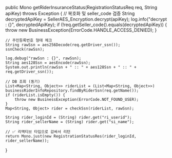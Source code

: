 public Mono<RegistrationStatusRes> getRiderInsuranceStatus(RegistrationStatusReq req, String apiKey) throws Exception {
    // 복호화 및 seller_code 검증
    String decryptedApiKey = SellerAES_Encryption.decrypt(apiKey);
    log.info("decrypt : {}", decryptedApiKey);
    if (!req.getSeller_code().equals(decryptedApiKey)) {
        throw new BusinessException(ErrorCode.HANDLE_ACCESS_DENIED);
    }

    // 주민등록번호 형태 체크
    String rawSsn = aes256Decode(req.getDriver_ssn());
    ssnCheck(rawSsn);

    log.debug("rawSsn : {}", rawSsn);
    String aes128Ssn = aesEncode(rawSsn);
    System.out.println(rawSsn + " :: " + aes128Ssn + " :: " + req.getDriver_ssn());

    // DB 조회 (동기)
    List<Map<String, Object>> riderList = (List<Map<String, Object>>) businessRiderInfoRepository.findByRiderSsn(req.getName());
    if (riderList.isEmpty()) {
        throw new BusinessException(ErrorCode.NOT_FOUND_USER);
    }
    Map<String, Object> rider = checkSsn(riderList, rawSsn);

    String rider_loginId = (String) rider.get("ri_userid");
    String rider_sellerName = (String) rider.get("si_name");

    // ✅ 리액티브 타입으로 감싸서 리턴
    return Mono.just(new RegistrationStatusRes(rider_loginId, rider_sellerName));
}
